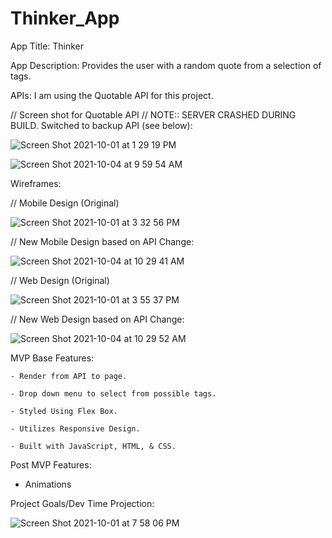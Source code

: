 # Thinker_App
App Title: Thinker

App Description: Provides the user with a random quote from a selection of tags. 

APIs: I am using the Quotable API for this project. 




// Screen shot for Quotable API // NOTE:: SERVER CRASHED DURING BUILD. Switched to backup API (see below):

![Screen Shot 2021-10-01 at 1 29 19 PM](https://user-images.githubusercontent.com/91752553/135662655-8de2b2b4-7966-49bd-ae75-397fed47562b.png)


![Screen Shot 2021-10-04 at 9 59 54 AM](https://user-images.githubusercontent.com/91752553/135864912-1b36eaca-e2e5-431d-ab56-e3d04be57178.png)



Wireframes: 

// Mobile Design (Original)


![Screen Shot 2021-10-01 at 3 32 56 PM](https://user-images.githubusercontent.com/91752553/135676814-c071a99e-a364-43fe-a52d-1a68075d6cd6.png)

// New Mobile Design based on API Change: 


![Screen Shot 2021-10-04 at 10 29 41 AM](https://user-images.githubusercontent.com/91752553/135869845-9d2a6ae2-d687-466c-9e9a-d78836dd639a.png)



// Web Design (Original)


![Screen Shot 2021-10-01 at 3 55 37 PM](https://user-images.githubusercontent.com/91752553/135679002-c7a8ddd7-2b9f-422e-b8be-c28b52e91581.png)


// New Web Design based on API Change:

![Screen Shot 2021-10-04 at 10 29 52 AM](https://user-images.githubusercontent.com/91752553/135870065-5d32094d-f509-42dd-b679-15670ef2f2e7.png)


MVP Base Features: 
    
    - Render from API to page.
    
    - Drop down menu to select from possible tags.
    
    - Styled Using Flex Box.
    
    - Utilizes Responsive Design.
    
    - Built with JavaScript, HTML, & CSS.
    
Post MVP Features: 
   
   - Animations 


Project Goals/Dev Time Projection: 

![Screen Shot 2021-10-01 at 7 58 06 PM](https://user-images.githubusercontent.com/91752553/135696960-bebe9d52-8efe-4ebf-8851-a1747f1e21f4.png)

    
  
